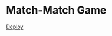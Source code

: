 # Match-Match Game
[Deploy](https://rolling-scopes-school.github.io/foggylight-JSFE2021Q1/match-match-game/)
